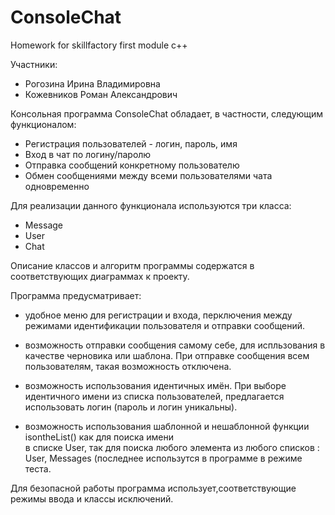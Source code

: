 # ConsoleChat
Homework for skillfactory first module c++

Участники:
- Рогозина Ирина Владимировна
- Кожевников Роман Александрович

Консольная программа ConsoleChat обладает, в частности, следующим функционалом:

- Регистрация пользователей - логин, пароль, имя
- Вход в чат по логину/паролю
- Отправка сообщений конкретному пользователю
- Обмен сообщениями между всеми пользователями чата одновременно

Для реализации данного функционала используются три класса:
- Message
- User 
- Chat

Описание классов и алгоритм программы содержатся в соответствующих диаграммах к проекту.

Программа предусматривает:
 
 - удобное меню для регистрации и входа, перключения между режимами идентификации пользователя 
   и отправки сообщений.

 - возможность отправки сообщения самому себе, для испльзования в качестве 
   черновика или шаблона. При отправке сообщения всем пользователям, такая возможность отключена.

 - возможность использования идентичных имён. При выборе идентичного имени 
    из списка пользователей, предлагается использовать логин (пароль и логин уникальны).  
 
 - возможность использования шаблонной и нешаблонной функции isontheList() как для поиска имени  
   в списке User, так для поиска любого элемента из любого списков : User, Messages (последнее 
   использутся в программе в режиме теста.
 
Для безопасной работы программа использует,соответствующие режимы ввода и классы исключений. 
 
